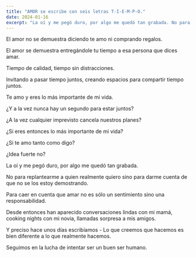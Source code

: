 ```yaml
---
title: "AMOR se escribe con seis letras T-I-E-M-P-O."
date: 2024-01-16
excerpt: "La oí y me pegó duro, por algo me quedó tan grabada. No para replantearme a quien realmente quiero sino para darme cuenta de que no se los estoy demostrando. Para caer en cuenta que amar no es sólo un sentimiento sino una responsabilidad."
---
```


El amor no se demuestra diciendo te amo ni comprando regalos.

El amor se demuestra entregándole tu tiempo a esa persona que dices amar.

Tiempo de calidad, tiempo sin distracciones.

Invitando a pasar tiempo juntos, creando espacios para compartir tiempo juntos.

Te amo y eres lo más importante de mi vida.

¿Y a la vez nunca hay un segundo para estar juntos?

¿A la vez cualquier imprevisto cancela nuestros planes?

¿Si eres entonces lo más importante de mi vida?

¿Si te amo tanto como digo?

¿Idea fuerte no?

La oí y me pegó duro, por algo me quedó tan grabada.

No para replantearme a quien realmente quiero sino para darme cuenta de que no se los estoy demostrando.

Para caer en cuenta que amar no es sólo un sentimiento sino una responsabilidad.

Desde entonces han aparecido conversaciones lindas con mi mamá, cooking nights con mi novia, llamadas sorpresa a mis amigos.

Y preciso hace unos días escribíamos - Lo que creemos que hacemos es bien diferente a lo que realmente hacemos.

Seguimos en la lucha de intentar ser un buen ser humano.